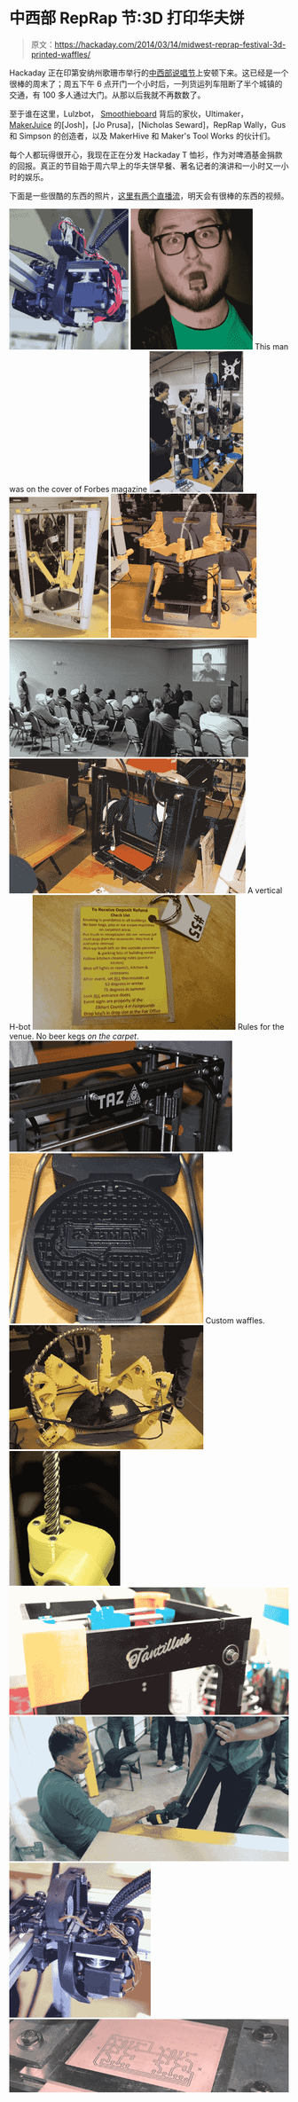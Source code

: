 # 中西部 RepRap 节:3D 打印华夫饼

> 原文：<https://hackaday.com/2014/03/14/midwest-reprap-festival-3d-printed-waffles/>

Hackaday 正在印第安纳州歌珊市举行的[中西部说唱节](http://midwestreprapfest.org/)上安顿下来。这已经是一个很棒的周末了；周五下午 6 点开门一个小时后，一列货运列车阻断了半个城镇的交通，有 100 多人通过大门。从那以后我就不再数数了。

至于谁在这里，Lulzbot， [Smoothieboard](http://hackaday.com/2013/09/30/smoothieboard-the-be-all-end-all-cnc-controller/) 背后的家伙，Ultimaker， [MakerJuice](http://makerjuice.com/) 的[Josh]，[Jo Prusa]，[Nicholas Seward]，RepRap Wally，Gus 和 Simpson 的创造者，以及 MakerHive 和 Maker's Tool Works 的伙计们。

每个人都玩得很开心，我现在正在分发 Hackaday T 恤衫，作为对啤酒基金捐款的回报。真正的节目始于周六早上的华夫饼早餐、著名记者的演讲和一小时又一小时的娱乐。

下面是一些很酷的东西的照片，[这里有两个直播流](http://midwestreprapfest.org/wordpress/?page_id=8)，明天会有很棒的东西的视频。

 [![air1](img/f066e950cac4edcd3be80b489514443c.png "air1")](https://hackaday.com/2014/03/14/midwest-reprap-festival-3d-printed-waffles/air1/)  [![This man was on the cover of Forbes magazine](img/cdd0fdd74e912432bb35bfedbaa61752.png "prusa")](https://hackaday.com/2014/03/14/midwest-reprap-festival-3d-printed-waffles/prusa-7/) This man was on the cover of Forbes magazine [![flag](img/e3f8c8f7cf71ec88454ffec28928fc47.png "flag")](https://hackaday.com/2014/03/14/midwest-reprap-festival-3d-printed-waffles/flag/)  [![simpson](img/e05786fb0a527faebdaa76697d67ce88.png "simpson")](https://hackaday.com/2014/03/14/midwest-reprap-festival-3d-printed-waffles/simpson/)  [![simpson2](img/8119080b7d1ec3f7a604bb8376588d79.png "simpson2")](https://hackaday.com/2014/03/14/midwest-reprap-festival-3d-printed-waffles/simpson2/)  [![video](img/2d0da7ab3dcf04919e10b82ce437a1d0.png "video")](https://hackaday.com/2014/03/14/midwest-reprap-festival-3d-printed-waffles/video-6/)  [![A vertical H-bot](img/cfe69a79f565b2e917b2336098338513.png "vertH")](https://hackaday.com/2014/03/14/midwest-reprap-festival-3d-printed-waffles/verth/) A vertical H-bot [![Rules for the venue. No beer kegs *on the carpet*.](img/14556fbdc1feab8cf398764e6dfc77be.png "kegs")](https://hackaday.com/2014/03/14/midwest-reprap-festival-3d-printed-waffles/kegs/) Rules for the venue. No beer kegs *on the carpet*. [![taz](img/dc1a574ffd3902ad9922416e688d89b5.png "taz")](https://hackaday.com/2014/03/14/midwest-reprap-festival-3d-printed-waffles/taz/)  [![Custom waffles.](img/5243cb54703b8352e788ac68259e0f4a.png "waffle")](https://hackaday.com/2014/03/14/midwest-reprap-festival-3d-printed-waffles/waffle-2/) Custom waffles. [![Simpson3](img/a41c4c0713713e8c8be80425fba931b1.png "Simpson3")](https://hackaday.com/2014/03/14/midwest-reprap-festival-3d-printed-waffles/simpson3/)  [![screw](img/f4055ad7da2c2bd3f3ad67a3fed72118.png "screw")](https://hackaday.com/2014/03/14/midwest-reprap-festival-3d-printed-waffles/screw-2/)  [![tant](img/2ccfbb028068311316d8b47444842b8c.png "tant")](https://hackaday.com/2014/03/14/midwest-reprap-festival-3d-printed-waffles/tant/)  [![scan](img/5046553e9f6c9a9717e910d0ff5546d0.png "scan")](https://hackaday.com/2014/03/14/midwest-reprap-festival-3d-printed-waffles/scan-2/)  [![air2](img/e5cfaf43e7c87994a71ee66d3d55a51d.png "air2")](https://hackaday.com/2014/03/14/midwest-reprap-festival-3d-printed-waffles/air2/)  [![mill](img/2766ecd1cf4af17b894a610d5dba10f4.png "mill")](https://hackaday.com/2014/03/14/midwest-reprap-festival-3d-printed-waffles/mill-6/)
